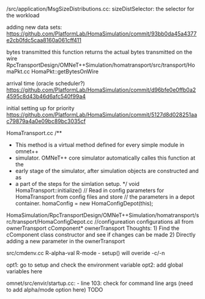 /src/application/MsgSizeDistributions.cc:
    sizeDistSelector: the selector for the workload

adding new data sets:
    https://github.com/PlatformLab/HomaSimulation/commit/93bb0da45a4377e2cb0fdc5caa8160a061cff411

bytes transmitted
    this function returns the actual bytes transmitted on the wire
    RpcTransportDesign/OMNeT++Simulation/homatransport/src/transport/HomaPkt.cc
    HomaPkt::getBytesOnWire

arrival time (oracle scheduler?)
    https://github.com/PlatformLab/HomaSimulation/commit/d96bfe0e0ffb0a24595c8d43b46d6afc540f99a4

initial setting up for priority
    https://github.com/PlatformLab/HomaSimulation/commit/5127d8d028251aac79879a4a0e09bc89bc3035cf


HomaTransport.cc
/**
 * This method is a virtual method defined for every simple module in omnet++
 * simulator. OMNeT++ core simulator automatically calles this function at the
 * early stage of the simulator, after simulation objects are constructed and as
 * a part of the steps for the simlation setup.
 */
void
HomaTransport::initialize() 
// Read in config parameters for HomaTransport from config files and store
    // the parameters in a depot container.
    homaConfig = new HomaConfigDepot(this);

HomaSimulation/RpcTransportDesign/OMNeT++Simulation/homatransport/src/transport/HomaConfigDepot.cc
//configureation
configurations all from ownerTransport 
cComponent* ownerTransport
Thoughts: 1) Find the cComponent class constructor and see if changes can be made
          2) Directly adding a new parameter in the ownerTransport 
          
src/cmdenv.cc 
    R-alpha-val
    R-mode
    - setup() will overide -c/-n 
    
opt1: go to setup and check the environment variable
opt2: add global variables here

omnet/src/envir/startup.cc:
    - line 103: check for command line args (need to add alpha/mode option here) TODO
    
